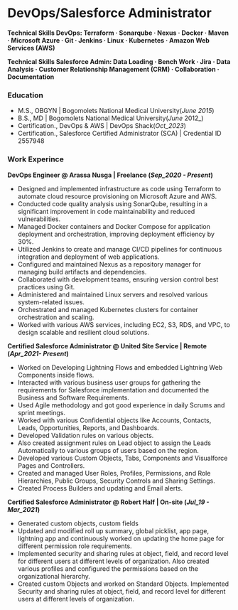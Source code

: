 # DevOps/Salesforce Administrator 

**Technical Skills DevOps: Terraform · Sonarqube · Nexus · Docker · Maven · Microsoft Azure · Git · Jenkins · Linux · Kubernetes · Amazon Web Services (AWS)**

**Technical Skills Salesforce Admin: Data Loading · Bench Work · Jira · Data Analysis · Customer Relationship Management (CRM) · Collaboration · Documentation**

### Education 
- M.S., OBGYN | Bogomolets National Medical University(_June 2015_)
- B.S., MD | Bogomolets National Medical University(_June_ 2012_)
- Certification., DevOps & AWS | DevOps Shack(_Oct_2023_)
- Certification., Salesforce Certified Administrator (SCA) | Credential ID 2557948

### Work Experince 
**DevOps Engineer @ Arassa Nusga | Freelance (_Sep_2020 - Present_)**
- Designed and implemented infrastructure as code using Terraform to automate cloud resource provisioning on Microsoft Azure and AWS.
- Conducted code quality analysis using SonarQube, resulting in a significant improvement in code maintainability and reduced vulnerabilities.
- Managed Docker containers and Docker Compose for application deployment and orchestration, improving deployment efficiency by 30%.
- Utilized Jenkins to create and manage CI/CD pipelines for continuous integration and deployment of web applications.
- Configured and maintained Nexus as a repository manager for managing build artifacts and dependencies.
- Collaborated with development teams, ensuring version control best practices using Git.
- Administered and maintained Linux servers and resolved various system-related issues.
- Orchestrated and managed Kubernetes clusters for container orchestration and scaling.
- Worked with various AWS services, including EC2, S3, RDS, and VPC, to design scalable and resilient cloud solutions.

**Certified Salesforce Administrator  @ United Site Service | Remote (_Apr_2021- Present_)**
- Worked on Developing Lightning Flows and embedded Lightning Web Components inside flows. 
- Interacted with various business user groups for gathering the requirements for Salesforce implementation and documented the Business and Software Requirements.
- Used Agile methodology and got good experience in daily Scrums and sprint meetings.
- Worked with various Confidential objects like Accounts, Contacts, Leads, Opportunities, Reports, and Dashboards.
- Developed Validation rules on various objects.
- Also created assignment rules on Lead object to assign the Leads Automatically to various groups of users based on the region.
- Developed various Custom Objects, Tabs, Components and Visualforce Pages and Controllers.
- Created and managed User Roles, Profiles, Permissions, and Role Hierarchies, Public Groups, Security Controls and Sharing Settings.
- Created Process Builders and updating and Email alerts.

**Certified Salesforce Administrator @ Robert Half | On-site (_Jul_19 - Mar_2021_)** 
- Generated custom objects, custom fields
- Updated and modified roll up summary, global picklist, app page, lightning app and continuously worked on updating the home page for different permission role requirements.
- Implemented security and sharing rules at object, field, and record level for different users at different levels of organization. Also created various profiles and configured the permissions based on the organizational hierarchy.
- Created custom Objects and worked on Standard Objects. Implemented Security and sharing rules at object, field, and record level for different users at different levels of organization.
  
